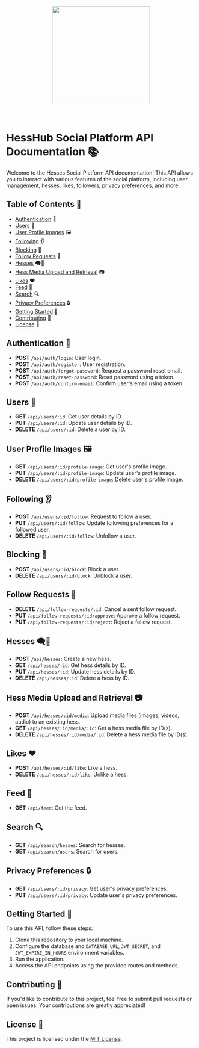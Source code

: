 <div align="center">
  <img height="260" width="260" src="https://github.com/louiseyousre200/hesshub-api/assets/79291748/f5d7e45e-c4fa-482c-9dbc-97d0c235bd8f"/>
</div>

<br/>
<br/>

# HessHub Social Platform API Documentation 📚

Welcome to the Hesses Social Platform API documentation! This API allows you to interact with various features of the social platform, including user management, hesses, likes, followers, privacy preferences, and more.

## Table of Contents 📑

- [Authentication](#authentication-🔐) 🔐
- [Users](#users-👥) 👥
- [User Profile Images](#user-profile-images-🖼️) 🖼️
- [Following](#following-👂) 👂
- [Blocking](#blocking-🚫) 🚫
- [Follow Requests](#follow-requests-🤝) 🤝
- [Hesses](#hesses-🗨️🐍) 🗨️🐍
- [Hess Media Upload and Retrieval](#hess-media-upload-and-retrieval-📷) 📷
- [Likes](#likes-❤️) ❤️
- [Feed](#feed-📰) 📰
- [Search](#search-🔍) 🔍
- [Privacy Preferences](#privacy-preferences-🔒) 🔒
- [Getting Started](#getting-started-🚀) 🚀
- [Contributing](#contributing-🤝) 🤝
- [License](#license-📄) 📄

## Authentication 🔐

- **POST** `/api/auth/login`: User login.
- **POST** `/api/auth/register`: User registration.
- **POST** `/api/auth/forgot-password`: Request a password reset email.
- **POST** `/api/auth/reset-password`: Reset password using a token.
- **POST** `/api/auth/confirm-email`: Confirm user's email using a token.

## Users 👥

- **GET** `/api/users/:id`: Get user details by ID.
- **PUT** `/api/users/:id`: Update user details by ID.
- **DELETE** `/api/users/:id`: Delete a user by ID.

## User Profile Images 🖼️

- **GET** `/api/users/:id/profile-image`: Get user's profile image.
- **PUT** `/api/users/:id/profile-image`: Update user's profile image.
- **DELETE** `/api/users/:id/profile-image`: Delete user's profile image.

## Following 👂

- **POST** `/api/users/:id/follow`: Request to follow a user.
- **PUT** `/api/users/:id/follow`: Update following preferences for a followed user.
- **DELETE** `/api/users/:id/follow`: Unfollow a user.

## Blocking 🚫

- **POST** `/api/users/:id/block`: Block a user.
- **DELETE** `/api/users/:id/block`: Unblock a user.

## Follow Requests 🤝

- **DELETE** `/api/follow-requests/:id`: Cancel a sent follow request.
- **PUT** `/api/follow-requests/:id/approve`: Approve a follow request.
- **PUT** `/api/follow-requests/:id/reject`: Reject a follow request.

## Hesses 🗨️🐍

- **POST** `/api/hesses`: Create a new hess.
- **GET** `/api/hesses/:id`: Get hess details by ID.
- **PUT** `/api/hesses/:id`: Update hess details by ID.
- **DELETE** `/api/hesses/:id`: Delete a hess by ID.

## Hess Media Upload and Retrieval 📷

- **POST** `/api/hesses/:id/media`: Upload media files (images, videos, audio) to an existing hess.
- **GET** `/api/hesses/:id/media/:id`: Get a hess media file by ID(s).
- **DELETE** `/api/hesses/:id/media/:id`: Delete a hess media file by ID(s).

## Likes ❤️

- **POST** `/api/hesses/:id/like`: Like a hess.
- **DELETE** `/api/hesses/:id/like`: Unlike a hess.

## Feed 📰

- **GET** `/api/feed`: Get the feed.

## Search 🔍

- **GET** `/api/search/hesses`: Search for hesses.
- **GET** `/api/search/users`: Search for users.

## Privacy Preferences 🔒

- **GET** `/api/users/:id/privacy`: Get user's privacy preferences.
- **PUT** `/api/users/:id/privacy`: Update user's privacy preferences.

## Getting Started 🚀

To use this API, follow these steps:

1. Clone this repository to your local machine.
2. Configure the database and `DATABASE_URL`, `JWT_SECRET`, and `JWT_EXPIRE_IN_HOURS` environment variables.
3. Run the application.
4. Access the API endpoints using the provided routes and methods.

## Contributing 🤝

If you'd like to contribute to this project, feel free to submit pull requests or open issues. Your contributions are greatly appreciated!

## License 📄

This project is licensed under the [MIT License](LICENSE).
